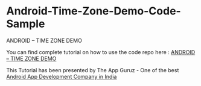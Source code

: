 Android-Time-Zone-Demo-Code-Sample
==================================

ANDROID – TIME ZONE DEMO


You can find complete tutorial on how to use the code repo here : <a href="http://www.theappguruz.com/blog/android-time-zone-demo/">ANDROID – TIME ZONE DEMO</a>

This Tutorial has been presented by The App Guruz - One of the best <a href="http://www.theappguruz.com/android-app-development/">Android App Development Company in India</a>
